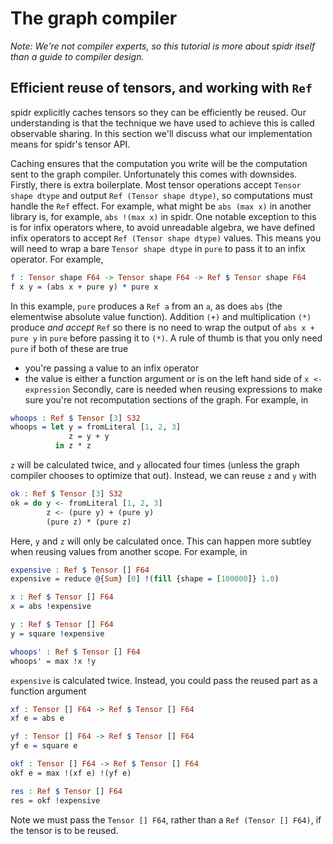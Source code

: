 <!--
Copyright 2023 Joel Berkeley

Licensed under the Apache License, Version 2.0 (the "License");
you may not use this file except in compliance with the License.
You may obtain a copy of the License at

    http://www.apache.org/licenses/LICENSE-2.0

Unless required by applicable law or agreed to in writing, software
distributed under the License is distributed on an "AS IS" BASIS,
WITHOUT WARRANTIES OR CONDITIONS OF ANY KIND, either express or implied.
See the License for the specific language governing permissions and
limitations under the License.
-->
# The graph compiler

_Note: We're not compiler experts, so this tutorial is more about spidr itself than a guide to compiler design._

## Efficient reuse of tensors, and working with `Ref`

spidr explicitly caches tensors so they can be efficiently be reused. Our understanding is that the technique we have used to achieve this is called observable sharing. In this section we'll discuss what our implementation means for spidr's tensor API.

Caching ensures that the computation you write will be the computation sent to the graph compiler. Unfortunately this comes with downsides. Firstly, there is extra boilerplate. Most tensor operations accept `Tensor shape dtype` and output `Ref (Tensor shape dtype)`, so computations must handle the `Ref` effect. For example, what might be `abs (max x)` in another library is, for example, `abs !(max x)` in spidr. One notable exception to this is for infix operators where, to avoid unreadable algebra, we have defined infix operators to accept `Ref (Tensor shape dtype)` values. This means you will need to wrap a bare `Tensor shape dtype` in `pure` to pass it to an infix operator. For example,
<!-- idris
import Literal
import Tensor
-->
```idris
f : Tensor shape F64 -> Tensor shape F64 -> Ref $ Tensor shape F64
f x y = (abs x + pure y) * pure x
```
In this example, `pure` produces a `Ref a` from an `a`, as does `abs` (the elementwise absolute value function). Addition `(+)` and multiplication `(*)` produce _and accept_ `Ref` so there is no need to wrap the output of `abs x + pure y` in `pure` before passing it to `(*)`. A rule of thumb is that you only need `pure` if both of these are true
* you're passing a value to an infix operator
* the value is either a function argument or is on the left hand side of `x <- expression` Secondly, care is needed when reusing expressions to make sure you're not recomputation sections of the graph. For example, in
```idris
whoops : Ref $ Tensor [3] S32
whoops = let y = fromLiteral [1, 2, 3]
             z = y + y
          in z * z
```
`z` will be calculated twice, and `y` allocated four times (unless the graph compiler chooses to optimize that out). Instead, we can reuse `z` and `y` with
```idris
ok : Ref $ Tensor [3] S32
ok = do y <- fromLiteral [1, 2, 3]
        z <- (pure y) + (pure y)
        (pure z) * (pure z)
```
Here, `y` and `z` will only be calculated once. This can happen more subtley when reusing values from another scope. For example, in
```idris
expensive : Ref $ Tensor [] F64
expensive = reduce @{Sum} [0] !(fill {shape = [100000]} 1.0)

x : Ref $ Tensor [] F64
x = abs !expensive

y : Ref $ Tensor [] F64
y = square !expensive

whoops' : Ref $ Tensor [] F64
whoops' = max !x !y
```
`expensive` is calculated twice. Instead, you could pass the reused part as a function argument
```idris
xf : Tensor [] F64 -> Ref $ Tensor [] F64
xf e = abs e

yf : Tensor [] F64 -> Ref $ Tensor [] F64
yf e = square e

okf : Tensor [] F64 -> Ref $ Tensor [] F64
okf e = max !(xf e) !(yf e)

res : Ref $ Tensor [] F64
res = okf !expensive
```
Note we must pass the `Tensor [] F64`, rather than a `Ref (Tensor [] F64)`, if the tensor is to be reused.
